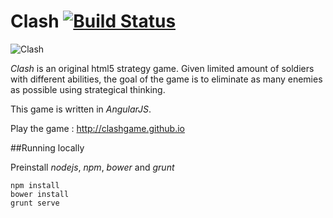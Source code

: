 Clash [![Build Status](https://travis-ci.org/markni/clash.svg?branch=master)](https://travis-ci.org/markni/clash)
=====
![Clash](https://cloud.githubusercontent.com/assets/1743179/5601872/25727084-92d7-11e4-81b2-5be383cf329d.png)

*Clash* is an original html5 strategy game. Given limited amount of soldiers with different abilities, the goal of the game is to eliminate as many enemies as possible using strategical thinking.

This game is written in *AngularJS*.



Play the game : http://clashgame.github.io

##Running locally 

Preinstall *nodejs*, *npm*, *bower* and *grunt*

````
npm install
bower install
grunt serve
````

